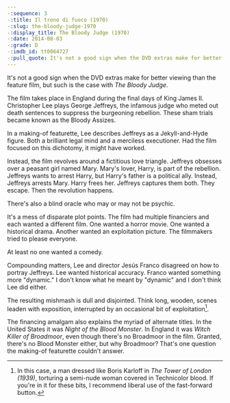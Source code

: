 ```yaml
---
-:sequence: 3
-:title: Il trono di fuoco (1970)
-:slug: the-bloody-judge-1970
-:display_title: The Bloody Judge (1970)
-:date: 2014-08-03
-:grade: D
-:imdb_id: tt0064727
-:pull_quote: It's not a good sign when the DVD extras make for better viewing than the feature film, but such is the case with  _The Bloody Judge_.
---
```

It's not a good sign when the DVD extras make for better viewing than the feature film, but such is the case with  _The Bloody Judge_.

The film takes place in England during the final days of King James II. Christopher Lee plays George Jeffreys, the infamous judge who meted out death sentences to suppress the burgeoning rebellion. These sham trials became known as the Bloody Assizes. 

In a making-of featurette, Lee describes Jeffreys as a Jekyll-and-Hyde figure. Both a brilliant legal mind and a merciless executioner. Had the film focused on this dichotomy, it might have worked.

Instead, the film revolves around a fictitious love triangle. Jeffreys obsesses over a peasant girl named Mary. Mary's lover, Harry, is part of the rebellion. Jeffreys wants to arrest Harry, but Harry's father is a political ally. Instead, Jeffreys arrests Mary. Harry frees her. Jeffreys captures them both. They escape. Then the revolution happens.

There's also a blind oracle who may or may not be psychic.

It's a mess of disparate plot points. The film had multiple financiers and each wanted a different film. One wanted a horror movie. One wanted a historical drama. Another wanted an exploitation picture. The filmmakers tried to please everyone. 

At least no one wanted a comedy.

Compounding matters, Lee and director Jesús Franco disagreed on how to portray Jeffreys. Lee wanted historical accuracy.  Franco wanted something more "dynamic." I don't know what he meant by "dynamic" and I don't think Lee did either.

The resulting mishmash is dull and disjointed. Think long, wooden, scenes leaden with exposition, interrupted by an occasional bit of exploitation[^1]. 

The financing amalgam also explains the myriad of alternate titles. In the United States it was _Night of the Blood Monster_. In England it was _Witch Killer of Broadmoor_, even though there's no Broadmoor in the film. Granted, there's no Blood Monster either, but why Broadmoor? That's one question the making-of featurette couldn't answer.

[^1]:  In this case, a man dressed like Boris Karloff in _The Tower of London (1939)_, torturing a semi-nude woman covered in Technicolor blood.  If you're in it for these bits, I recommend liberal use of the fast-forward button.
